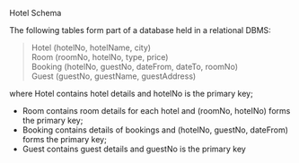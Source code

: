 Hotel Schema

The following tables form part of a database held in a relational DBMS:
> Hotel (hotelNo, hotelName, city)  
> Room (roomNo, hotelNo, type, price)  
> Booking (hotelNo, guestNo, dateFrom, dateTo, roomNo)  
> Guest (guestNo, guestName, guestAddress)  

where Hotel contains hotel details and hotelNo is the primary key;
- Room contains room details for each hotel and (roomNo, hoteINo) forms the primary key;
- Booking contains details of bookings and (hoteINo, guestNo, dateFrom) forms the primary key;
- Guest contains guest details and guestNo is the primary key